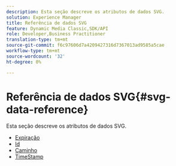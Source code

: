 ```yaml
---
description: Esta seção descreve os atributos de dados SVG.
solution: Experience Manager
title: Referência de dados SVG
feature: Dynamic Media Classic,SDK/API
role: Developer,Business Practitioner
translation-type: tm+mt
source-git-commit: f6c97606d7a4209427316d7367013ad9585a5cae
workflow-type: tm+mt
source-wordcount: '32'
ht-degree: 0%

---
```



# Referência de dados SVG{#svg-data-reference}

Esta seção descreve os atributos de dados SVG.

* [Expiração](r-expiration-svg.md)
* [Id](r-id-svg.md)
* [Caminho](r-path-svg.md)
* [TimeStamp](r-timestamp-svg.md)
